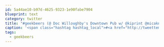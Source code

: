 ```yaml
---
id: 5a44ae10-b97d-4625-9323-1e90fabe7904
blueprint: text
category: twitter
title: "#geekbeers (@ Doc Willoughby's Downtown Pub‎ w/ @kiprint @micaknibbs @jvdw @nickwynja) http://4sq.com/mmWdBY"
caption: '<span class="hashtag hashtag_local">#<a href="http://tweettemp.darylchymko.ca/?tag=geekbeers">geekbeers</a> (@ Doc Willoughby''s Downtown Pub‎ w/ @kiprint @micaknibbs <span class="username username_linked">@<a href="https://twitter.com/jvdw" title="John van der Woude">jvdw</a></span> <span class="username username_linked">@<a href="https://twitter.com/nickwynja" title="Nick Wynja">nickwynja</a></span>) http://4sq.com/mmWdBY'
tags:
  - geekbeers
---
```

